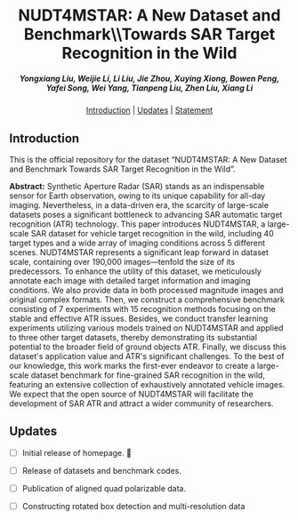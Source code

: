 <h1 align="center"> NUDT4MSTAR: A New Dataset and Benchmark\\Towards SAR Target Recognition in the Wild </h1> 

<h5 align="center"><em> Yongxiang Liu, Weijie Li, Li Liu, Jie Zhou, Xuying Xiong, Bowen Peng, Yafei Song, Wei Yang, Tianpeng Liu, Zhen Liu, Xiang Li </em></h5>

<p align="center">
  <a href="#Introduction">Introduction</a> |
  <a href="#Updates">Updates</a> |
  <a href="#Statement">Statement</a>
</p >

## Introduction

This is the official repository for the dataset “NUDT4MSTAR: A New Dataset and Benchmark Towards SAR Target Recognition in the Wild”.

**Abstract:** 
Synthetic Aperture Radar (SAR) stands as an indispensable sensor for Earth observation, owing to its unique capability for all-day imaging. Nevertheless, in a data-driven era, the scarcity of large-scale datasets poses a significant bottleneck to advancing SAR automatic target recognition (ATR) technology. This paper introduces NUDT4MSTAR, a large-scale SAR dataset for vehicle target recognition in the wild, including 40 target types and a wide array of imaging conditions across 5 different scenes. NUDT4MSTAR represents a significant leap forward in dataset scale, containing over 190,000 images—tenfold the size of its predecessors. To enhance the utility of this dataset, we meticulously annotate each image with detailed target information and imaging conditions. We also provide data in both processed magnitude images and original complex formats. Then, we construct a comprehensive benchmark consisting of 7 experiments with 15 recognition methods focusing on the stable and effective ATR issues. Besides, we conduct transfer learning experiments utilizing various models trained on NUDT4MSTAR and applied to three other target datasets, thereby demonstrating its substantial potential to the broader field of ground objects ATR. Finally, we discuss this dataset's application value and ATR's significant challenges. To the best of our knowledge, this work marks the first-ever endeavor to create a large-scale dataset benchmark for fine-grained SAR recognition in the wild, featuring an extensive collection of exhaustively annotated vehicle images. We expect that the open source of NUDT4MSTAR will facilitate the development of SAR ATR and attract a wider community of researchers.


## Updates
- [ ] Initial release of homepage. 🚀
- [ ] Release of datasets and benchmark codes. 
- [ ] Publication of aligned quad polarizable data. 
- [ ] Constructing rotated box detection and multi-resolution data
      
